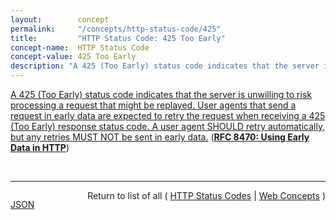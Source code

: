 ```yaml
---
layout:        concept
permalink:     "/concepts/http-status-code/425"
title:         "HTTP Status Code: 425 Too Early"
concept-name:  HTTP Status Code
concept-value: 425 Too Early
description: "A 425 (Too Early) status code indicates that the server is unwilling to risk processing a request that might be replayed. User agents that send a request in early data are expected to retry the request when receiving a 425 (Too Early) response status code. A user agent SHOULD retry automatically, but any retries MUST NOT be sent in early data."
---
```


[A 425 (Too Early) status code indicates that the server is unwilling to risk processing a request that might be replayed. User agents that send a request in early data are expected to retry the request when receiving a 425 (Too Early) response status code. A user agent SHOULD retry automatically, but any retries MUST NOT be sent in early data.](http://tools.ietf.org/html/rfc8470#section-5.2 "Read documentation for HTTP Status Code &#34;425&#34;") (**[RFC 8470: Using Early Data in HTTP](/specs/IETF/RFC/8470 "Using TLS early data creates an exposure to the possibility of a replay attack. This document defines mechanisms that allow clients to communicate with servers about HTTP requests that are sent in early data. Techniques are described that use these mechanisms to mitigate the risk of replay.")**)

<br/>
<hr/>

<p style="float : left"><a href="./425.json" title="JSON representing this particular Web Concept value">JSON</a></p>
<p style="text-align: right">Return to list of all ( <a href="../http-status-code/">HTTP Status Codes</a> | <a href="../">Web Concepts</a> )</p>
